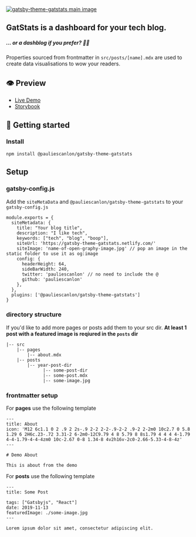 <a href="https://gatsby-theme-gatstats.netlify.com/" target="_blank">
<img src="https://gatsby-theme-gatstats.netlify.com/gatstats-open-graph-image.jpg" alt="gatsby-theme-gatstats main image" />
</a>

## GatStats is a dashboard for your tech blog.

##### ... or a dashblog if you prefer? 🤷‍♂️

Properties sourced from frontmatter in `src/posts/[name].mdx` are used to create data visualisations to wow your readers.

## 👁️ Preview

- [Live Demo](https://gatsby-theme-gatstats.netlify.com/)
- [Storybook](https://gatsby-theme-gatstats.netlify.com/storybook/)

## 🚀 Getting started

### Install

```
npm install @pauliescanlon/gatsby-theme-gatstats
```

## Setup

### gatsby-config.js

Add the `siteMetaData` and `@pauliescanlon/gatsby-theme-gatstats` to your `gatsby-config.js`

```
module.exports = {
  siteMetadata: {
    title: "Your blog title",
    description: "I like tech",
    keywords: ["tech", "blog", "boop"],
    siteUrl: 'https://gatsby-theme-gatstats.netlify.com/'
    siteImage: 'name-of-open-graphy-image.jpg' // pop an image in the static folder to use it as og:image
    config: {
      headerHeight: 64,
      sideBarWidth: 240,
      twitter: 'pauliescanlon' // no need to include the @
      github: 'pauliescanlon'
    },
  },
  plugins: ['@pauliescanlon/gatsby-theme-gatstats']
}
```

### directory structure

If you'd like to add more pages or posts add them to your src dir. **At least 1 post with a featured image is reqiured in the `posts` dir**

<!-- prettier-ignore -->
```
|-- src
    |-- pages
        |-- about.mdx
    |-- posts
        |-- year-post-dir
              |-- some-post-dir
              |-- some-post.mdx
              |-- some-image.jpg
```

### frontmatter setup

For **pages** use the following template

```
---
title: About
icon: 'M12 6c1.1 0 2 .9 2 2s-.9 2-2 2-2-.9-2-2 .9-2 2-2m0 10c2.7 0 5.8 1.29 6 2H6c.23-.72 3.31-2 6-2m0-12C9.79 4 8 5.79 8 8s1.79 4 4 4 4-1.79 4-4-1.79-4-4-4zm0 10c-2.67 0-8 1.34-8 4v2h16v-2c0-2.66-5.33-4-8-4z'
---

# Demo About

This is about from the demo

```

For **posts** use the following template

```
---
title: Some Post

tags: ["Gatsbyjs", "React"]
date: 2019-11-13
featuredImage: ./some-image.jpg
---

Lorem ipsum dolor sit amet, consectetur adipiscing elit.
```
